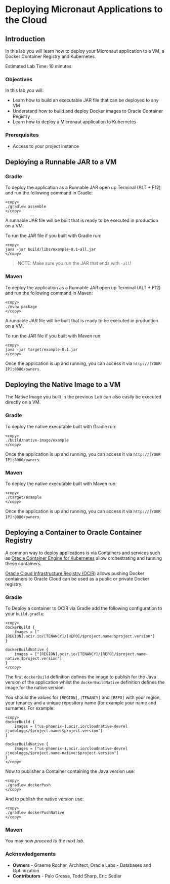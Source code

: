 # Deploying Micronaut Applications to the Cloud

## Introduction
In this lab you will learn how to deploy your Micronaut application to a VM, a Docker Container Registry and Kubernetes.

Estimated Lab Time: 10 minutes

### Objectives

In this lab you will:
* Learn how to build an executable JAR file that can be deployed to any VM
* Understand how to build and deploy Docker images to Oracle Container Registry
* Learn how to deploy a Micronaut application to Kubernetes

### Prerequisites

- Access to your project instance

## Deploying a Runnable JAR to a VM

### Gradle

To deploy the application as a Runnable JAR open up Terminal (ALT + F12) and run the following command in Gradle:

	<copy>
	./gradlew assemble
	</copy>

A runnable JAR file will be built that is ready to be executed in production on a VM. 

To run the JAR file if you built with Gradle run:

	<copy>
	java -jar build/libs/example-0.1-all.jar
	</copy>

> NOTE: Make sure you run the JAR that ends with `-all`!

### Maven

To deploy the application as a Runnable JAR open up Terminal (ALT + F12) and run the following command in Maven:

	<copy>
	./mvnw package
	</copy>


A runnable JAR file will be built that is ready to be executed in production on a VM. 

To run the JAR file if you built with Maven run:

	<copy>
	java -jar target/example-0.1.jar 
	</copy>

Once the application is up and running, you can access it via `http://[YOUR IP]:8080/owners`.

## Deploying the Native Image to a VM

The Native Image you built in the previous Lab can also easily be executed directly on a VM.

### Gradle

To deploy the native executable built with Gradle run:

	<copy>
	./build/native-image/example
	</copy>

Once the application is up and running, you can access it via `http://[YOUR IP]:8080/owners`.	
### Maven

To deploy the native executable built with Maven run:

	<copy>
	./target/example
	</copy>

Once the application is up and running, you can access it via `http://[YOUR IP]:8080/owners`.

## Deploying a Container to Oracle Container Registry

A common way to deploy applications is via Containers and services such as [Oracle Container Engine for Kubernetes](https://www.oracle.com/cloud-native/container-engine-kubernetes/) allow orchestrating and running these containers.

[Oracle Cloud Infrastructure Registry (OCIR)](https://docs.cloud.oracle.com/en-us/iaas/Content/Registry/Concepts/registryoverview.htm) allows pushing Docker containers to Oracle Cloud can be used as a public or private Docker registry.

### Gradle

To Deploy a container to OCIR via Gradle add the following configuration to your `build.gradle`:

	<copy>
	dockerBuild {
		images = ["[REGION].ocir.io/[TENANCY]/[REPO]/$project.name:$project.version"]
	}

	dockerBuildNative {
	    images = ["[REGION].ocir.io/[TENANCY]/[REPO]/$project.name-native:$project.version"]
	}
	</copy>

The first `dockerBuild` definition defines the image to publish for the Java version of the application whilst the `dockerBuildNative` definition defines the image for the native version.

You should the values for `[REGION]`, `[TENANCY]` and `[REPO]` with your region, your tenancy and a unique repository name (for example your name and surname). For example:

	<copy>
	dockerBuild {
		images = ["us-phoenix-1.ocir.io/cloudnative-devrel
	/joebloggs/$project.name:$project.version"]
	}

	dockerBuildNative {
	    images = ["us-phoenix-1.ocir.io/cloudnative-devrel
	/joebloggs/$project.name-native:$project.version"]
	}
	</copy>

Now to publisher a Container containing the Java version use:

	<copy>
	./gradlew dockerPush
	</copy>

And to publish the native version use:

	<copy>
	./gradlew dockerPushNative
	</copy>

### Maven





You may now *proceed to the next lab*.

### Acknowledgements
- **Owners** - Graeme Rocher, Architect, Oracle Labs - Databases and Optimization
- **Contributors** - Palo Gressa, Todd Sharp, Eric Sedlar